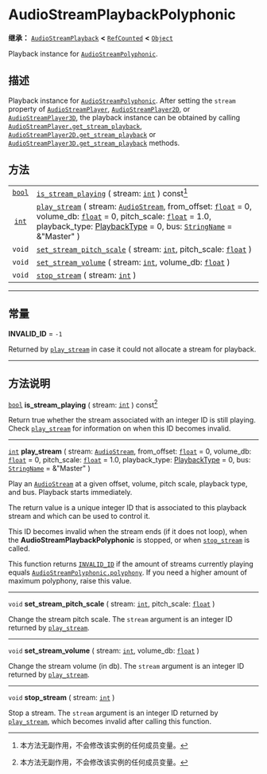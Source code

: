 <!-- ⚠ 请勿编辑本文件 ⚠ -->
<!-- 本文档使用脚本从 WeDot 引擎源码仓库生成。 -->
<!-- 生成脚本：https://github.com/WeDot-Engine/WeDot/tree/4.3/doc/tools/make_md.py； -->
<!-- 原文件：https://github.com/WeDot-Engine/WeDot/tree/4.3/doc/classes/AudioStreamPlaybackPolyphonic.xml。 -->

<div id="_class_audiostreamplaybackpolyphonic"></div>

# AudioStreamPlaybackPolyphonic

**继承：** [`AudioStreamPlayback`](class_audiostreamplayback.md) **<** [`RefCounted`](class_refcounted.md) **<** [`Object`](class_object.md)

Playback instance for [`AudioStreamPolyphonic`](class_audiostreampolyphonic.md).

## 描述

Playback instance for [`AudioStreamPolyphonic`](class_audiostreampolyphonic.md). After setting the `stream` property of [`AudioStreamPlayer`](class_audiostreamplayer.md), [`AudioStreamPlayer2D`](class_audiostreamplayer2d.md), or [`AudioStreamPlayer3D`](class_audiostreamplayer3d.md), the playback instance can be obtained by calling [`AudioStreamPlayer.get_stream_playback`](#class_audiostreamplayer_method_get_stream_playback), [`AudioStreamPlayer2D.get_stream_playback`](#class_audiostreamplayer2d_method_get_stream_playback) or [`AudioStreamPlayer3D.get_stream_playback`](#class_audiostreamplayer3d_method_get_stream_playback) methods.

## 方法

|||
|:-:|:--|
| [`bool`](class_bool.md) | [`is_stream_playing`](class_audiostreamplaybackpolyphonicmd#class_audiostreamplaybackpolyphonic_method_is_stream_playing) ( stream: [`int`](class_int.md) ) const[^const]                                                                                                                                                                                                                                                    |
| [`int`](class_int.md)   | [`play_stream`](class_audiostreamplaybackpolyphonicmd#class_audiostreamplaybackpolyphonic_method_play_stream) ( stream: [`AudioStream`](class_audiostream.md), from_offset: [`float`](class_float.md) = 0, volume_db: [`float`](class_float.md) = 0, pitch_scale: [`float`](class_float.md) = 1.0, playback_type: [PlaybackType](#enum_audioserver_playbacktype) = 0, bus: [`StringName`](class_stringname.md) = &"Master" ) |
| `void`                  | [`set_stream_pitch_scale`](class_audiostreamplaybackpolyphonicmd#class_audiostreamplaybackpolyphonic_method_set_stream_pitch_scale) ( stream: [`int`](class_int.md), pitch_scale: [`float`](class_float.md) )                                                                                                                                                                                                                |
| `void`                  | [`set_stream_volume`](class_audiostreamplaybackpolyphonicmd#class_audiostreamplaybackpolyphonic_method_set_stream_volume) ( stream: [`int`](class_int.md), volume_db: [`float`](class_float.md) )                                                                                                                                                                                                                            |
| `void`                  | [`stop_stream`](class_audiostreamplaybackpolyphonicmd#class_audiostreamplaybackpolyphonic_method_stop_stream) ( stream: [`int`](class_int.md) )                                                                                                                                                                                                                                                                              |

<!-- rst-class:: classref-section-separator -->

---

## 常量

<div id="_class_audiostreamplaybackpolyphonic_constant_invalid_id"></div>

**INVALID_ID** = ``-1`` <div id="class_audiostreamplaybackpolyphonic_constant_invalid_id"></div>

Returned by [`play_stream`](#class_audiostreamplaybackpolyphonic_method_play_stream) in case it could not allocate a stream for playback.

<!-- rst-class:: classref-section-separator -->

---

## 方法说明

<div id="_class_audiostreamplaybackpolyphonic_method_is_stream_playing"></div>

[`bool`](class_bool.md) **is_stream_playing** ( stream: [`int`](class_int.md) ) const[^const]<div id="class_audiostreamplaybackpolyphonic_method_is_stream_playing"></div>

Return true whether the stream associated with an integer ID is still playing. Check [`play_stream`](#class_audiostreamplaybackpolyphonic_method_play_stream) for information on when this ID becomes invalid.

<!-- rst-class:: classref-item-separator -->

---

<div id="_class_audiostreamplaybackpolyphonic_method_play_stream"></div>

[`int`](class_int.md) **play_stream** ( stream: [`AudioStream`](class_audiostream.md), from_offset: [`float`](class_float.md) = 0, volume_db: [`float`](class_float.md) = 0, pitch_scale: [`float`](class_float.md) = 1.0, playback_type: [PlaybackType](#enum_audioserver_playbacktype) = 0, bus: [`StringName`](class_stringname.md) = &"Master" )<div id="class_audiostreamplaybackpolyphonic_method_play_stream"></div>

Play an [`AudioStream`](class_audiostream.md) at a given offset, volume, pitch scale, playback type, and bus. Playback starts immediately.

The return value is a unique integer ID that is associated to this playback stream and which can be used to control it.

This ID becomes invalid when the stream ends (if it does not loop), when the **AudioStreamPlaybackPolyphonic** is stopped, or when [`stop_stream`](#class_audiostreamplaybackpolyphonic_method_stop_stream) is called.

This function returns [`INVALID_ID`](#class_audiostreamplaybackpolyphonic_constant_invalid_id) if the amount of streams currently playing equals [`AudioStreamPolyphonic.polyphony`](#class_audiostreampolyphonic_property_polyphony). If you need a higher amount of maximum polyphony, raise this value.

<!-- rst-class:: classref-item-separator -->

---

<div id="_class_audiostreamplaybackpolyphonic_method_set_stream_pitch_scale"></div>

`void` **set_stream_pitch_scale** ( stream: [`int`](class_int.md), pitch_scale: [`float`](class_float.md) )<div id="class_audiostreamplaybackpolyphonic_method_set_stream_pitch_scale"></div>

Change the stream pitch scale. The `stream` argument is an integer ID returned by [`play_stream`](#class_audiostreamplaybackpolyphonic_method_play_stream).

<!-- rst-class:: classref-item-separator -->

---

<div id="_class_audiostreamplaybackpolyphonic_method_set_stream_volume"></div>

`void` **set_stream_volume** ( stream: [`int`](class_int.md), volume_db: [`float`](class_float.md) )<div id="class_audiostreamplaybackpolyphonic_method_set_stream_volume"></div>

Change the stream volume (in db). The `stream` argument is an integer ID returned by [`play_stream`](#class_audiostreamplaybackpolyphonic_method_play_stream).

<!-- rst-class:: classref-item-separator -->

---

<div id="_class_audiostreamplaybackpolyphonic_method_stop_stream"></div>

`void` **stop_stream** ( stream: [`int`](class_int.md) )<div id="class_audiostreamplaybackpolyphonic_method_stop_stream"></div>

Stop a stream. The `stream` argument is an integer ID returned by [`play_stream`](#class_audiostreamplaybackpolyphonic_method_play_stream), which becomes invalid after calling this function.

[^virtual]: 本方法通常需要用户覆盖才能生效。
[^const]: 本方法无副作用，不会修改该实例的任何成员变量。
[^vararg]: 本方法除了能接受在此处描述的参数外，还能够继续接受任意数量的参数。
[^constructor]: 本方法用于构造某个类型。
[^static]: 调用本方法无需实例，可直接使用类名进行调用。
[^operator]: 本方法描述的是使用本类型作为左操作数的有效运算符。
[^bitfield]: 这个值是由下列位标志构成位掩码的整数。
[^void]: 无返回值。
